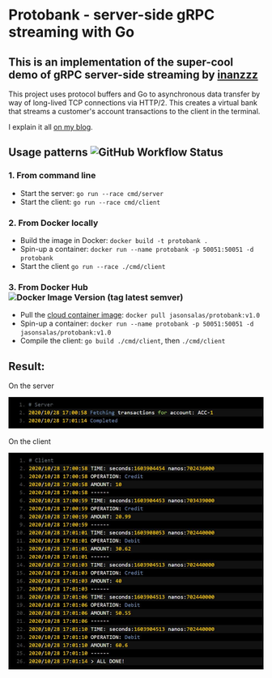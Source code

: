 # Protobank - server-side gRPC streaming with Go

## This is an implementation of the super-cool demo of gRPC server-side streaming by [inanzzz](http://www.inanzzz.com/index.php/post/w027/creating-a-server-side-grpc-streaming-with-golang)

This project uses protocol buffers and Go to asynchronous data transfer by way of long-lived TCP connections via HTTP/2. This creates a virtual bank that streams a customer's account transactions to the client in the terminal.

I explain it all [on my blog](https://medium.com/@jasonsalas671/protobank-server-side-streaming-grpc-with-go-f5eb54d427b4).

## Usage patterns ![GitHub Workflow Status](https://img.shields.io/github/workflow/status/jasonsalas/protobank/Build%20Go%20application)
### 1. From command line
- Start the server: `go run --race cmd/server`
- Start the client: `go run --race cmd/client`

### 2. From Docker locally 
- Build the image in Docker: `docker build -t protobank .`
- Spin-up a container: `docker run --name protobank -p 50051:50051 -d protobank`
- Start the client `go run --race ./cmd/client`

### 3. From Docker Hub ![Docker Image Version (tag latest semver)](https://img.shields.io/docker/v/jasonsalas/protobank/v1.0)
- Pull the [cloud container image](https://hub.docker.com/repository/docker/jasonsalas/protobank): `docker pull jasonsalas/protobank:v1.0`
- Spin-up a container: `docker run --name protobank -p 50051:50051 -d jasonsalas/protobank:v1.0`
- Compile the client: `go build ./cmd/client`, then `./cmd/client`

## Result:
On the server

![On the server](https://github.com/jasonsalas/protobank/blob/main/images/server.JPG?raw=true)

On the client

![On the client](https://github.com/jasonsalas/protobank/blob/main/images/client.JPG?raw=true)
